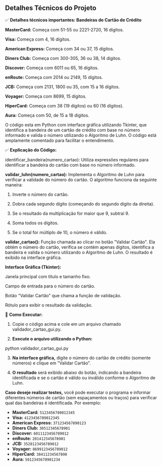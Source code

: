 ## Detalhes Técnicos do Projeto 


✅ **Detalhes técnicos importantes: Bandeiras de Cartão de Crédito**



**MasterCard:** Começa com 51-55 ou 2221-2720, 16 dígitos.

**Visa:** Começa com 4, 16 dígitos.

**American Express:** Começa com 34 ou 37, 15 dígitos.

**Diners Club:** Começa com 300-305, 36 ou 38, 14 dígitos.

**Discover:** Começa com 6011 ou 65, 16 dígitos.

**enRoute:** Começa com 2014 ou 2149, 15 dígitos.

**JCB:** Começa com 2131, 1800 ou 35, com 15 a 16 dígitos.

**Voyager:** Começa com 8699, 15 dígitos.

**HiperCard:** Começa com 38 (19 dígitos) ou 60 (16 dígitos).

**Aura:** Começa com 50, de 15 a 18 dígitos.



O código esta em Python com interface gráfica utilizando Tkinter, que identifica a bandeira de um cartão de crédito com base no número informado e valida o número utilizando o Algoritmo de Luhn. O código está amplamente comentado para facilitar o entendimento.



✅ **Explicação do Código:**

identificar_bandeira(numero_cartao): Utiliza expressões regulares para identificar a bandeira do cartão com base no número informado.

**validar_luhn(numero_cartao):** Implementa o Algoritmo de Luhn para verificar a validade do número do cartão. O algoritmo funciona da seguinte maneira:

1. Inverte o número do cartão.


2. Dobra cada segundo dígito (começando do segundo dígito da direita).


3. Se o resultado da multiplicação for maior que 9, subtrai 9.


4. Soma todos os dígitos.


5. Se o total for múltiplo de 10, o número é válido.



**validar_cartao():** Função chamada ao clicar no botão "Validar Cartão". Ela obtém o número do cartão, verifica se contém apenas dígitos, identifica a bandeira e valida o número utilizando o Algoritmo de Luhn. O resultado é exibido na interface gráfica.

**Interface Gráfica (Tkinter):**

Janela principal com título e tamanho fixo.

Campo de entrada para o número do cartão.

Botão "Validar Cartão" que chama a função de validação.

Rótulo para exibir o resultado da validação.



🧪 **Como Executar:**

1. Copie o código acima e cole em um arquivo chamado validador_cartao_gui.py.


2. **Execute o arquivo utilizando o Python:**

python validador_cartao_gui.py


3. **Na interface gráfica,** digite o número do cartão de crédito (somente números) e clique em "Validar Cartão".


4. **O resultado** será exibido abaixo do botão, indicando a bandeira identificada e se o cartão é válido ou inválido conforme o Algoritmo de Luhn.



**Caso deseje realizar testes,** você pode executar o programa e informar diferentes números de cartão (sem espaçamentos ou traços) para verificar qual das bandeiras é identificada. Por exemplo:

- **MasterCard:** `5123456789012345`  
- **Visa:** `4123456789012345`  
- **American Express:** `371234567890123`  
- **Diners Club:** `30512345678901`  
- **Discover:** `6011123456789012`  
- **enRoute:** `201412345678901`  
- **JCB:** `3528123456789012`  
- **Voyager:** `8699123456789012`  
- **HiperCard:** `38411234567890`  
- **Aura:** `5012345678901234`




 
